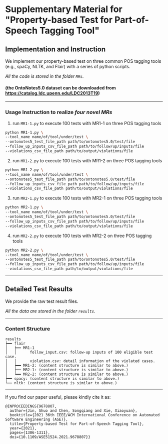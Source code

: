 # Supplementary Material for "Property-based Test for Part-of-Speech Tagging Tool"

## Implementation and Instruction

We implement our property-based test on three common POS tagging tools (e.g., spaCy, NLTK, and Flair) with a series of python scripts.

*All the code is stored in the folder `MRs`.*
#### (the OntoNotes5.0 dataset can be downloaded from https://catalog.ldc.upenn.edu/LDC2013T19)

---
### Usage Instruction to realize *four novel MRs*

1. run `MR1-1.py` to execute 100 tests with MR1-1 on three POS tagging tools
```bash
python MR1-1.py \
--tool_name name/of/tool/under/test \
--ontonotes5_test_file_path path/to/ontonotes5.0/test/file
--follow_up_inputs_csv_file_path path/to/follow/up/inputs/file
--violations_csv_file_path path/to/output/violations/file
```
2. run `MR1-2.py` to execute 100 tests with MR1-2 on three POS tagging tools
```bash
python MR1-2.py \
--tool_name name/of/tool/under/test \
--ontonotes5_test_file_path path/to/ontonotes5.0/test/file
--follow_up_inputs_csv_file_path path/to/follow/up/inputs/file
--violations_csv_file_path path/to/output/violations/file
```
3. run `MR2-1.py` to execute 100 tests with MR2-1 on three POS tagging tools
```bash
python MR2-1.py \
--tool_name name/of/tool/under/test \
--ontonotes5_test_file_path path/to/ontonotes5.0/test/file
--follow_up_inputs_csv_file_path path/to/follow/up/inputs/file
--violations_csv_file_path path/to/output/violations/file
```
4. run `MR2-2.py` to execute 100 tests with MR2-2 on three POS tagging tools
```bash
python MR2-2.py \
--tool_name name/of/tool/under/test \
--ontonotes5_test_file_path path/to/ontonotes5.0/test/file
--follow_up_inputs_csv_file_path path/to/follow/up/inputs/file
--violations_csv_file_path path/to/output/violations/file
```
---
## Detailed Test Results

We provide the raw test result files.

*All the data are stored in the folder `results`.*

---

### Content Structure
```
results
┝━━ flair
│   ┝━━ MR1-1
│   │      follow_input.csv: follow-up inputs of 100 eligible test case.
│   │      violation.csv: detail information of the violated cases.
│   ┝━━ MR1-2: (content structure is similar to above.)
│   ┝━━ MR2-1: (content structure is similar to above.)
│   ┕━━ MR2-2: (content structure is similar to above.)
┝━━ spacy: (content structure is similar to above.)
┕━━ nltk: (content structure is similar to above.)
```
---

If you find our paper useful, please kindly cite it as:

```
@INPROCEEDINGS{9678807,
  author={Jin, Shuo and Chen, Songqiang and Xie, Xiaoyuan},
  booktitle={2021 36th IEEE/ACM International Conference on Automated Software Engineering (ASE)}, 
  title={Property-based Test for Part-of-Speech Tagging Tool}, 
  year={2021},
  pages={1306-1311},
  doi={10.1109/ASE51524.2021.9678807}}
```
